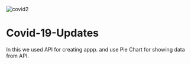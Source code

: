 ![covid2](https://user-images.githubusercontent.com/83709198/118644548-8c182900-b7fb-11eb-83ed-190f3044750c.PNG)
# Covid-19-Updates
In this we used API for creating appp. and use Pie Chart for showing data from API.
